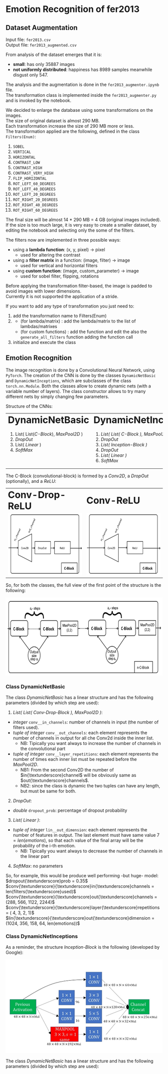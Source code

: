 # Emotion Recognition of fer2013

## Dataset Augmentation

Input file: <code>fer2013.csv</code><br/>
Output file: <code>fer2013_augmented.csv</code>

From analysis of the dataset emerges that it is:
 * **small**: has only 35887 images
 * **not uniformly distributed**: happiness has 8989 samples meanwhile disgust only 547.

The analysis and the augmentation is done in the <code>fer2013_augmenter.ipynb</code> file.<br/>
The transformation class is implemented inside the <code>fer2013_augmenter.py</code> and is invoked by the notebook.

We decided to enlarge the database using some transformations on the images.<br/>
The size of original dataset is almost 290 MB.<br/>
Each transformation increase the size of 290 MB more or less.<br/>
The transformation applied are the following, defined in the class <code>Filters(Enum)</code>:
 1. <code>SOBEL</code>
 2. <code>VERTICAL</code>
 3. <code>HORIZONTAL</code>
 4. <code>CONTRAST_LOW</code>
 5. <code>CONTRAST_HIGH</code>
 6. <code>CONTRAST_VERY_HIGH</code>
 7. <code>FLIP_HORIZONTAL</code>
 8. <code>ROT_LEFT_60_DEGREES</code>
 9. <code>ROT_LEFT_40_DEGREES</code>
 10. <code>ROT_LEFT_20_DEGREES</code>
 11. <code>ROT_RIGHT_20_DEGREES</code>
 12. <code>ROT_RIGHT_40_DEGREES</code>
 13. <code>ROT_RIGHT_60_DEGREES</code>

The final size will be almost 14 * 290 MB = 4 GB (original images included).<br/>
If the size is too much large, it is very easy to create a smaller dataset, by editing the notebook and selecting only the some of the filters.

The filters now are implemented in three possible ways:
 * using a **lambda function**: (x, y, pixel) -> pixel
    * used for altering the contrast
 * using a **filter matrix** in a function: (image, filter) -> image
    * used for vertical and horizontal filters
 * using **custom function**: (image, custom_parameter) -> image
    * used for sobel filter, flipping, rotations

Before applying the transformation filter-based, the image is padded to avoid images with lower dimensions.<br/>
Currently it is not supported the application of a stride.

If you want to add any type of transformation you just need to:
 1. add the transformation name to Filters(Enum)
 2. 
    * (for lambda/matrix) : add the lambda/matrix to the list of lambdas/matrixes 
    * (for custom functions) : add the function and edit the also the <code>generate_all_filters</code> function adding the function call
 3. initialize and execute the class

## Emotion Recognition

The image recognition is done by a Convolutional Neural Network, using <code>PyTorch</code>.
The creation of the CNN is done by the classes <code>DynamicNetBasic</code> and <code>DynamicNetInceptions</code>, which are subclasses of the class <code>torch.nn.Module</code>.
Both the classes allow to create dynamic nets (with a variable number of layers).
The class constructor allows to try many different nets by simply changing few parameters.

Structure of the CNNs:
<table>
 <tr>
    <td><b style="font-size:30px">DynamicNetBasic</b></td>
    <td><b style="font-size:30px">DynamicNetInceptions</b></td>
 </tr>
 <tr>
    <td>
        <ol>
            <li> List( List(<i>C-Block</i>), <i>MaxPool2D</i> )
            <li> <i>DropOut</i>
            <li> List( <i>Linear</i> )
            <li> <i>SoftMax</i>
        </ol>
        <br/><br/>
    </td>
    <td>
        <ol>
            <li> <i>List( List( C-Block ), MaxPool2D )</i>
            <li> <i>DropOut</i>
            <li> <i>List( Inception-Block )</i>
            <li> <i>DropOut</i>
            <li> <i>List( Linear )</i>
            <li> <i>SoftMax</i>
        </ol>
    </td>
 </tr>
</table>

The C-Block (convolutional-block) is formed by a <i>Conv2D</i>, a <i>DropOut</i> (optionally), and a <i>ReLU</i>:
<table>
   <tr>
      <td><b style="font-size:30px">Conv-Drop-ReLU</b></td>
      <td><b style="font-size:30px">Conv-ReLU</b></td>
   </tr>
   <tr>
      <td>
         <img src="https://github.com/zucchi99/Emotion-Recognition-of-fer2013/blob/master/Images/ConvDrop-Block.png" height="200" alt="Conv-Drop-Block">
      </td>
      <td>
         <img src="https://github.com/zucchi99/Emotion-Recognition-of-fer2013/blob/master/Images/Conv-Block.png" height="200" alt="Conv-Block">
      </td>
   </tr>
</table>

So, for both the classes, the full view of the first point of the structure is the following:

<img src="https://github.com/zucchi99/Emotion-Recognition-of-fer2013/blob/master/Images/SequenceOfC-Block.png" height="250" alt="SequenceOfC-Block">

### Class DynamicNetBasic

The class <i>DynamicNetBasic</i> has a linear structure and has the following parameters (divided by which step are used):

 1. <i>List( List( Conv-Drop-Block ), MaxPool2D )</i>:
   * <i>integer</i> <code>conv__in_channels</code>: number of channels in input (the number of filters used).
   * <i>tuple of integer</i> <code>conv__out_channels</code>: each element represents the number of channels in output for all che Conv2d inside the inner list. 
      * NB: Tipically you want always to increase the number of channels in the convolutional part
   * <i>tuple of integer</i> <code>conv__layer_repetitions</code>: each element represents the number of times each inner list must be repeated before the <i>MaxPool2D</i>. 
      * NB1: From the second Conv2D the number of $in{\textunderscore}channel$ will be obviously same as $out{\textunderscore}channels$.
      * NB2: since the class is dynamic the two tuples can have any length, but must be same for both.
 2. <i>DropOut</i>:
   * <i>double</i> <code>dropout_prob</code>: percentage of dropout probability
 3. <i>List( Linear )</i>: 
   * <i>tuple of integer</i> <code>lin__out_dimension</code>: each element represents the number of features in output. The last element must have same value $7 = len(emotions)$, so that each value of the final array will be the probability of the i-th emotion.
      * NB: Tipically you want always to decrease the number of channels in the linear part
 4. <i>SoftMax</i>: no parameters

So, for example, this would be produce well performing -but huge- model:<br/>
$dropout{\textunderscore}prob = 0.35$<br/>
$conv{\textunderscore}{\textunderscore}in{\textunderscore}channels = len(filters{\textunderscore}used)$<br/>
$conv{\textunderscore}{\textunderscore}out{\textunderscore}channels =      (288, 566, 1122, 2244)$<br/>
$conv{\textunderscore}{\textunderscore}layer{\textunderscore}repetitions = (  4,   3,    2,    1)$<br/>
$lin{\textunderscore}{\textunderscore}out{\textunderscore}dimension = (1024, 356, 158, 64, len(emotions))$

### Class DynamicNetInceptions

As a reminder, the structure *Inception-Block* is the following (developed by Google):

<img src="https://github.com/zucchi99/Emotion-Recognition-of-fer2013/blob/master/Images/Inception-Block.png" height="300" alt="Inception-Block">

The class <i>DynamicNetBasic</i> has a linear structure and has the following parameters (divided by which step are used):

